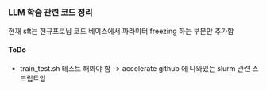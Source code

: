 ### LLM 학습 관련 코드 정리

현재 sft는 현규프로님 코드 베이스에서 파라미터 freezing 하는 부분만 추가함

#### ToDo
- train_test.sh 테스트 해봐야 함 -> accelerate github 에 나와있는 slurm 관련 스크립트임